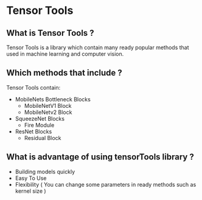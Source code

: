 # Tensor Tools

## What is Tensor Tools ?

Tensor Tools is a library which contain many ready popular methods that used in machine learning and computer vision.

## Which methods that include ?

Tensor Tools contain:
* MobileNets Bottleneck Blocks
  * MobileNetV1 Block
  * MobileNetv2 Block
* SqueezeNet Blocks
  * Fire Module
* ResNet Blocks
  * Residual Block
  
## What is advantage of using tensorTools library ?

* Building models quickly
* Easy To Use
* Flexibility ( You can change some parameters in ready methods such as kernel size )
